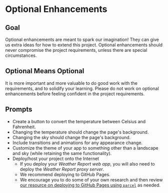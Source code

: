 # Optional Enhancements

## Goal

Optional enhancements are meant to spark our imagination! They can give us extra ideas for how to extend this project. Optional enhancements should never compromise the project requirements, unless there are special circumstances.

## Optional Means Optional

It is more important and more valuable to do good work with the requirements, and to solidify your learning. Please do not work on optional enhancements before feeling confident in the project requirements.

## Prompts

- Create a button to convert the temperature between Celsius and Fahrenheit.
- Changing the temperature should change the page's background.
- Changing the sky should change the page's background.
- Include transitions and animations for any appearance change.
- Customize the theme of your app to something other than a landscape and sky (while retaining the same functionality).
- Deploy/host your project onto the Internet
    - If you deploy your *Weather Report web app*, you will also need to deploy the *Weather Report proxy server*.
    - We recommend deploying to GitHub Pages.
    - We encourage you to do some of your own research and then review [our resource on deploying to GitHub Pages using `parcel`](./deploy.md) as needed.
